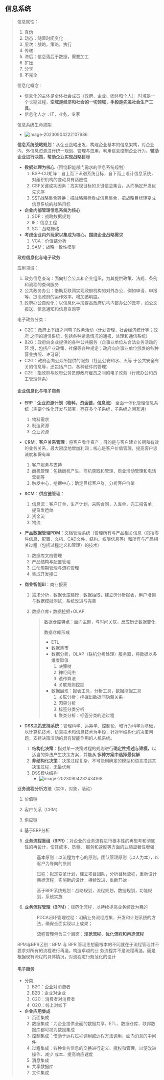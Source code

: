 ## 信息系统

> 信息属性：
>
> 1. 真伪
> 2. 动态：随着时间变化
> 3. 层次：战略，策略，执行
> 4. 传递
> 5. 滞后：信息落后于数据，需要加工
> 6. 扩压
> 7. 分享
> 8. 不完全
>
> 信息化概念：
>
> - 信息化的主体是全体社会成员（政府、企业、团体和个人），时域是一个长期过程，**空域是经济和社会的一切领域，手段是先进社会生产工具。**
> - 信息化人才：IT，业务，专家
>
> 
>
> 信息系统生命周期
>
> - ![image-20230904222107986](image-20230904222107986.png) 
>
> 
>
> 
>
> **信息系统战略规划**：从企业战略出发，构建企业基本的信息架构，对企业内、外信息资源进行统一规划、管理与应用，利用信息控制企业行为，**辅助企业进行决策，帮助企业实现战略目标**
>
> - **数据处理为核心**（围绕职能部门需求的信息系统规划）
>   1. BSP-CU矩阵：自上而下识别系统目标，自下而上设计信息系统，对组织机构的变动具有适应性
>   2. CSF关键成功因素：找实现目标的关键信息集合，从而确定开发优先次序
>   3. SST战略集合转换：把战略目标看成信息集合，把战略目标转变成信息系统的战略目标
> - **企业内部管理信息系统为核心**
>   1. SDP：战略数据规划
>   2. IE：信息工程
>   3. SG：战略栅格
> - **考虑企业内外玩家以集成为核心，围绕企业战略需求**
>   1. VCA：价值链分析
>   2. SAM：战略一致性模型
>
> 
>
> **政府信息化与电子政务**
>
>  应用领域：
>
> 1. 政务信息查询：面向社会公众和企业组织，为其提供政策、法规、条例和流程的查询服务
> 2. 公共政务办公：借助互联网实现政府机构的对外办公，例如申请、申报等，提高政府的运作效率，增加透明度。
> 3. 政府办公自动化：以信息化手段提高政府机构内部办公的效率，如公文报送、信息通知和信息查询等
>
> 电子政务分类：
>
> - G2G：政府上下级之间电子政务活动（计划管理、社会经济统计等；政府 之间的通信系统，包括各种紧急情况的通报、处理和通信系统）
> - B2G：政府向企业提供的各种公共服务（企事业单位从合法业务活动的环 境，包括产业政策、社保等各种规定；政府向企事业单位颁发的各种营业执照、许可证）
> - C2G：政府面向公众所提供的服务（社区公安和水、火等 于公共安全有关的信息等，还包括户口、各种证件的管理）
> - G2E：指政府与政府公务员即政府雇员之间的电子政务（行政办公和员工管理体系）
>
> 
>
> ####  **企业信息化与电子商务**
>
> - **ERP：企业资源计划（物料，资金链，信息流）** 全面一体化管理信息系统（需要个性化开发与部署，存在多个子系统，子系统之间互通）
>
>   1. 物料需求
>   1. 制造资源
>   1. 企业资源
>
> - **CRM：客户关系管理**：将客户看作资产；目的是与客户建立长期和有效的业务关系，最大限度地增加利润；核心是客户价值管理，提高客户忠诚度和保有率
>
>   1. 客户服务与支持
>   2. 商机管理：包括商机产生、商机获取和管理、商业活动管理和电话营销等
>   3. 触发中心，挖掘中心：确定目标客户群，分析客户价值
>
> - **SCM：供应链管理**：
>
>   1. 信息流：客户订单，生产计划，采购合同，入库单，完工报告单，提货发运单
>   2. 资金流
>   3. 物流
>
> - **产品数据管理PDM**：文档管理系统（管理所有与产品相关信息（包括零件信息、配置、文档、CAD文件、结构、权限信息等）和所有与产品相关过程（包括过程定义和管理）的技术）
>
>   1. 数据库文档管理
>   2. 产品结构与配置管理
>   3. 生命周期管理与流程管理
>   4. 集成开发接口
>
> - **商业智能BI**：商业报表
>
>   1. 需求分析，数据仓库建模，数据抽取，建立BI分析报表，用户培训与数据模拟测试，系统改进与完善
>
>   2. 数据仓库+ 数据挖掘+OLAP
>
>      > 数据仓库特点：面向主题，与时间关联，反应历史数据变化
>      >
>      > 数据仓库形成
>      >
>      > - ETL
>      > - 数据集市
>      > - 数据分析，OLAP（联机分析处理）服务器，将数据以多维度取值
>      >   1. 决策树
>      >   2. 神经网络
>      >   3. 遗传算法
>      >   4. 关联规则挖掘
>      > - 数据展现：报表工具，分析工具，数据挖掘工具
>      >   1. 关联分析：挖掘出数据间隐藏关系
>      >   2. 因果分析
>      >   3. 标签分类分析
>      >   4. 聚类分析：标签分类的逆过程
>
> - **DSS决策支持系统**：管理科学、运筹学、控制论、和行为科学为基础，以计算机技术、仿真技术和信息技术为手段，针对半结构化的决策问题，支持决策活动的具有智能作用的人机系统。
>
>   1. **结构化决策**：指对某一决策过程的规则进行**确定性描述与建模**，以适当的算法产生决策方案，并能**从 多种方案中选择最优解**
>   2. **非结构化决策**：决策过程复杂，不可能用确定的模型和语言描述其决策过程，无最优解
>   3. DSS模块结构
>      - ![image-20230904232434168](image-20230904232434168.png) 
>
> 
>
> **业务流程分析方法**（实体，对象，活动）
>
> 1. 价值链
>
> 2. 客户关系（CRM）
>
> 3. 供应链
>
> 4. 基于ERP分析
>
> 5. **业务流程重组（BPR）**：对企业的业务流程进行根本性的再思考和彻底性的再设计，使其成本、质量、 服务和速度等方面的业绩显著性增强
>
>    > 基本原则：以流程为中心的原则，团队管理原则（以人为本），以客户为导向的原则
>    >
>    > 过程：拟定变革计划，建立项目团队，分析目标流程，重新设计目标流程，实施新的设计，持续改进，重新开始
>    >
>    > 基于BRP系统规划：战略规划，流程规划，数据规划，功能规划，系统实施
>
> 6. **业务流程管理（BPM）**：规范化流程，以持续提高业务绩效为目的
>
>    > PDCA闭环管理过程：明确业务流程成果，开发和计划系统的方法，确保全面实现以上成果；
>    >
>    > 流程管理包含三个层面：**规范流程、优化流程和再造流程**
>
> BPM与BPR区别：BPM 与 BPR 管理思想最根本的不同就在于流程管理并不要求对所有的流程进行再造。构造卓越的业 务流程并不是流程再造，而是根据现有流程的具体情况，对流程进行规范化的设计
>
> 
>
> #### **电子商务**
>
> - 分类
>   1. B2C：企业对消费者
>   2. B2B：企业对企业
>   3. C2C：消费者对消费者
>   4. O2O：线上对线下
> - **企业应用集成**
>   1. 页面集成
>   2. 数据集成：为企业提供全面的数据共享。ETL、数据仓库、联邦数据库都可视为数据集成
>   3. 控制集成：借助于远程过程调用或远程方法调用、面向消息的中间件
>   4. 过程集成：各种业务信息的交换进行定义、授权和管理，以便改进操作、减少 成本、提高响应速度
>   5. 消息集成
>   6. 共享数据库
>   7. 文件集成


